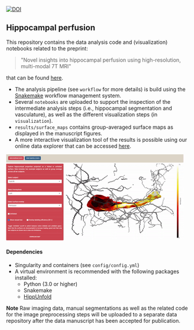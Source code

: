 [![DOI](https://zenodo.org/badge/649706083.svg)](https://zenodo.org/doi/10.5281/zenodo.10644516)
## Hippocampal perfusion

This repository contains the data analysis code and (visualization) notebooks related to the preprint:

> "Novel insights into hippocampal perfusion using high-resolution, multi-modal 7T MRI"

that can be found [here](https://doi.org/10.1073/pnas.2310044121).

- The analysis pipeline (see `workflow` for more details) is build using the [Snakemake](https://snakemake.readthedocs.io/en/stable/) workflow management system.
- Several `notebooks` are uploaded to support the inspection of the intermediate analysis steps (i.e., hippocampal segmentation and vasculature), as well as the different visualization steps (in `visualization`).
- `results/surface_maps` contains group-averaged surface maps as displayed in the manuscript figures. 
- A more interactive visualization tool of the results is possible using our online data explorer that can be accessed [here](https://tinyurl.com/3z8czuy9/).

![Hippocampal Data Explorer](HippocampalDataExplorer.gif?raw=true "Hippocampal Data Explorer")

#### Dependencies
- Singularity and containers (see `config/config.yml`)
- A virtual environment is recommended with the following packages installed:
    - Python (3.0 or higher)
    - Snakemake 
    - [HippUnfold](https://hippunfold.readthedocs.io/)

**Note**
Raw imaging data, manual segmentations as well as the related code for the image preprocessing steps will be uploaded to a separate data repository after the data manuscript has been accepted for publication.
